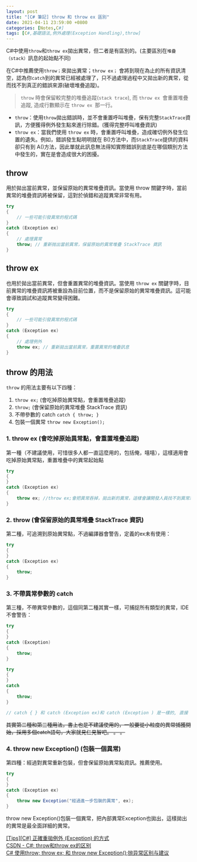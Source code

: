 ```yaml
---
layout: post
title: "[C# 筆記] throw 和 throw ex 區別"
date: 2021-04-11 23:59:00 +0800
categories: [Notes,C#]
tags: [C#,基礎語法,例外處理(Exception Handling),throw]
---
```



C#中使用`throw`和`throw ex`拋出異常，但二者是有區別的。(主要區別在`堆疊（stack）`訊息的起始點不同)       

在C#中推薦使用`throw；`來拋出異常；`throw ex；` 會將到現在為止的所有資訊清空，認為你`catch`到的異常已經被處理了，只不過處理過程中又拋出新的異常，從而找不到真正的錯誤來源(破壞堆疊追蹤)。

> `throw` 時會保留較完整的堆疊追蹤(`stack trace`), 而 `throw ex `會重置堆疊追蹤, 造成行數顯示在 `throw ex `那一行。


- `throw`：使用`throw`拋出錯誤時，並不會重置呼叫堆疊，保有完整`StackTrace`資訊，方便獲得例外發生點來進行除錯。(獲得完整呼叫堆疊資訊)    
- `throw ex`：當我們使用 `throw ex` 時，會重置呼叫堆疊，造成確切例外發生位置的遺失。例如，錯誤發生點明明就在 B()方法中，而`StackTrace`提供的資料卻只有到 A()方法，因此單就此訊息無法得知實際錯誤到底是在哪個類別方法中發生的，實在是會造成很大的困擾。          



## throw

用於拋出當前異常，並保留原始的異常堆疊資訊。當使用 throw 關鍵字時，當前異常的堆疊資訊將被保留，這對於偵錯和追蹤異常非常有用。

```c#
try
{
    // 一些可能引發異常的程式碼
}
catch (Exception ex)
{
    // 處理異常
    throw; // 重新抛出當前異常，保留原始的異常堆疊 StackTrace 資訊
}
```


## throw ex

也用於拋出當前異常，但會重置異常的堆疊資訊。當使用 `throw ex` 關鍵字時，目前異常的堆疊資訊將被重設為目前位置，而不是保留原始的異常堆疊資訊。這可能會導致調試和追蹤異常變得困難。

```c#
try
{
    // 一些可能引發異常的程式碼
}
catch (Exception ex)
{
    // 處理例外
    throw ex; // 重新拋出當前異常，重置異常的堆疊訊息
}
```

## throw 的用法

`throw` 的用法主要有以下四種：
1. `throw ex;` (會吃掉原始異常點，會重置堆疊追蹤)
2. `throw;` (會保留原始的異常堆疊 StackTrace 資訊)
3. 不帶參數的 catch `catch { throw; }`
4. 包裝一個異常 `throw new Exception();`

### 1. throw ex (會吃掉原始異常點，會重置堆疊追蹤)

第一種（不建議使用，可惜很多人都一直這麼用的，包括俺，嘻嘻），這樣適用會吃掉原始異常點，重置堆疊中的異常起始點

```c#
try
{
}
catch (Exception ex)
{
    throw ex; //throw ex;會把異常吞掉，拋出新的異常，這樣會讓開發人員找不到異常來源。
}
```

### 2. throw (會保留原始的異常堆疊 StackTrace 資訊)

第二種，可追溯到原始異常點，不過編譯器會警告，定義的ex未有使用：

```c#
try
{
}
catch (Exception ex)
{
    throw;
}
```

### 3. 不帶異常參數的 catch

第三種，不帶異常參數的，這個同第二種其實一樣，可捕捉所有類型的異常，IDE不會警告：

```c#
try
{
}
catch (Exception)
{
    throw;
}

try
{
}
catch 
{
    throw;
}

// catch { } 和 catch (Exception ex)和 catch (Exception ) 是一樣的, 直接 throw就可以了
```


~~其實第二種和第三種用法，書上也是不建議使用的，一般要從小粒度的異常捕獲開始，採用多個catch語句，大家就見仁見智吧。 。 。~~

### 4. throw new Exception() (包裝一個異常)

第四種：經過對異常重新包裝，但會保留原始異常點資訊。推薦使用。

```c#
try
{
}
catch (Exception ex)
{
    throw new Exception("經過進一步包裝的異常", ex);
}
```
throw new Exception()包裝一個異常，把內部異常Exception也拋出，這樣拋出的異常是最全面詳細的異常。



[[Tips][C#] 正確重拋例外 (Exception) 的方式](https://www.dotblogs.com.tw/wasichris/2015/06/07/151505#google_vignette)       
[CSDN - C#: throw和throw ex的区别](https://blog.csdn.net/lidandan2016/article/details/78864798)     
[C# 使用throw; throw ex; 和 throw new Exception();抛异常区别与建议](https://www.cnblogs.com/ZhengHengWU/p/13418539.html)